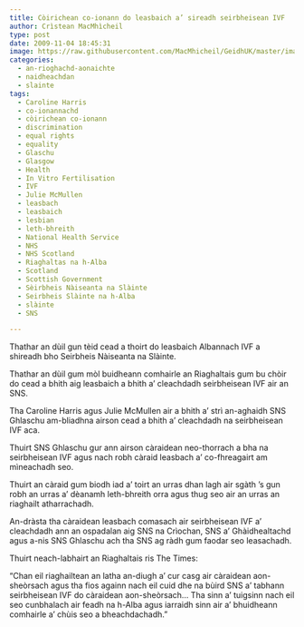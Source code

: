 ```yaml
---
title: Còirichean co-ionann do leasbaich a’ sireadh seirbheisean IVF
author: Crìstean MacMhìcheil
type: post
date: 2009-11-04 18:45:31
image: https://raw.githubusercontent.com/MacMhicheil/GeidhUK/master/images/2009-11-04-coirichean-co-ionann-do-leasbaich-a-sireadh-seirbheisean-ivf.jpg
categories:
  - an-rioghachd-aonaichte
  - naidheachdan
  - slainte
tags:
  - Caroline Harris
  - co-ionannachd
  - còirichean co-ionann
  - discrimination
  - equal rights
  - equality
  - Glaschu
  - Glasgow
  - Health
  - In Vitro Fertilisation
  - IVF
  - Julie McMullen
  - leasbach
  - leasbaich
  - lesbian
  - leth-bhreith
  - National Health Service
  - NHS
  - NHS Scotland
  - Riaghaltas na h-Alba
  - Scotland
  - Scottish Government
  - Sèirbheis Nàiseanta na Slàinte
  - Seirbheis Slàinte na h-Alba
  - slàinte
  - SNS

---
```

Thathar an dùil gun tèid cead a thoirt do leasbaich Albannach IVF a shireadh bho Seirbheis Nàiseanta na Slàinte.

<!--more-->

Thathar an dùil gum mòl buidheann comhairle an Riaghaltais gum bu chòir do cead a bhith aig leasbaich a bhith a&#8217; cleachdadh seirbheisean IVF air an SNS.

Tha Caroline Harris agus Julie McMullen air a bhith a&#8217; strì an-aghaidh SNS Ghlaschu am-bliadhna airson cead a bhith a&#8217; cleachdadh na seirbheisean IVF aca.

Thuirt SNS Ghlaschu gur ann airson càraidean neo-thorrach a bha na seirbheisean IVF agus nach robh càraid leasbach a&#8217; co-fhreagairt am mìneachadh seo.

Thuirt an càraid gum biodh iad a&#8217; toirt an urras dhan lagh air sgàth &#8217;s gun robh an urras a&#8217; dèanamh leth-bhreith orra agus thug seo air an urras an riaghailt atharrachadh.

An-dràsta tha càraidean leasbach comasach air seirbheisean IVF a&#8217; cleachdadh ann an ospadalan aig SNS na Crìochan, SNS a&#8217; Ghàidhealtachd agus a-nis SNS Ghlaschu ach tha SNS ag ràdh gum faodar seo leasachadh.

Thuirt neach-labhairt an Riaghaltais ris The Times:

&#8220;Chan eil riaghailtean an latha an-diugh a&#8217; cur casg air càraidean aon-sheòrsach agus tha fios againn nach eil cuid dhe na bùird SNS a&#8217; tabhann seirbheisean IVF do càraidean aon-sheòrsach&#8230; Tha sinn a&#8217; tuigsinn nach eil seo cunbhalach air feadh na h-Alba agus iarraidh sinn air a&#8217; bhuidheann comhairle a&#8217; chùis seo a bheachdachadh.&#8221;
